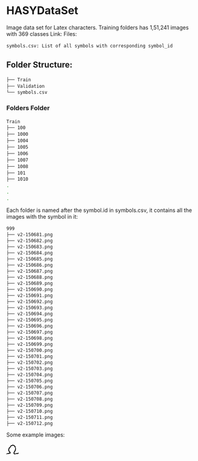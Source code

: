 # HASYDataSet
Image data set for Latex characters. Training folders has 1,51,241 images with 369 classes
Link: 
Files:
```bash
symbols.csv: List of all symbols with corresponding symbol_id
```

## Folder Structure:
```bash
├── Train
├── Validation
└── symbols.csv
```
### Folders Folder

```bash
Train
├── 100
├── 1000
├── 1004
├── 1005
├── 1006
├── 1007
├── 1008
├── 101
├── 1010
.
.
.
```
Each folder is named after the symbol.id in symbols.csv, it contains all the images with the symbol in it:

```
999
├── v2-150681.png
├── v2-150682.png
├── v2-150683.png
├── v2-150684.png
├── v2-150685.png
├── v2-150686.png
├── v2-150687.png
├── v2-150688.png
├── v2-150689.png
├── v2-150690.png
├── v2-150691.png
├── v2-150692.png
├── v2-150693.png
├── v2-150694.png
├── v2-150695.png
├── v2-150696.png
├── v2-150697.png
├── v2-150698.png
├── v2-150699.png
├── v2-150700.png
├── v2-150701.png
├── v2-150702.png
├── v2-150703.png
├── v2-150704.png
├── v2-150705.png
├── v2-150706.png
├── v2-150707.png
├── v2-150708.png
├── v2-150709.png
├── v2-150710.png
├── v2-150711.png
├── v2-150712.png
```

Some example images:

![symbol_id = 180](v2-04002.png?raw=true "Omega")


